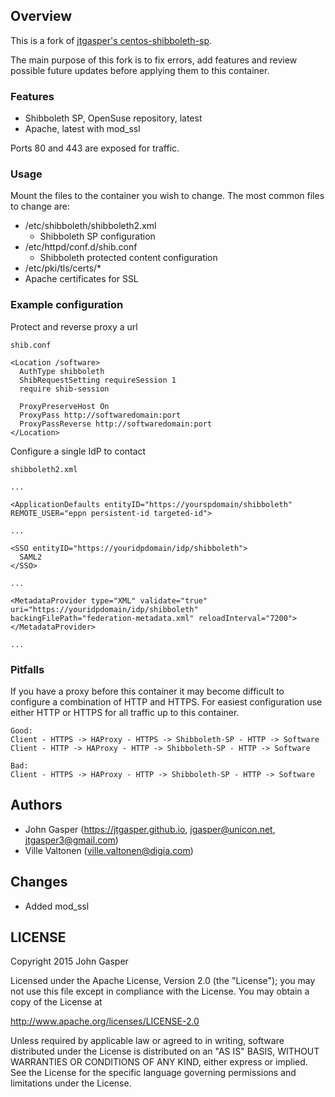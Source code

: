 ## Overview

This is a fork of [jtgasper's centos-shibboleth-sp](https://github.com/jtgasper3/docker-images/tree/master/centos-shib-sp).

The main purpose of this fork is to fix errors, add features and review possible future updates before applying them to this container.

### Features

- Shibboleth SP, OpenSuse repository, latest
- Apache, latest with mod_ssl

Ports 80 and 443 are exposed for traffic.

### Usage

Mount the files to the container you wish to change. The most common files to change are:

- /etc/shibboleth/shibboleth2.xml
  - Shibboleth SP configuration
- /etc/httpd/conf.d/shib.conf
  - Shibboleth protected content configuration
-  /etc/pki/tls/certs/*
  - Apache certificates for SSL

### Example configuration

Protect and reverse proxy a url
```
shib.conf

<Location /software>
  AuthType shibboleth
  ShibRequestSetting requireSession 1
  require shib-session

  ProxyPreserveHost On
  ProxyPass http://softwaredomain:port
  ProxyPassReverse http://softwaredomain:port
</Location>
```

Configure a single IdP to contact
```
shibboleth2.xml

...

<ApplicationDefaults entityID="https://yourspdomain/shibboleth" REMOTE_USER="eppn persistent-id targeted-id">

...

<SSO entityID="https://youridpdomain/idp/shibboleth">
  SAML2
</SSO>

...

<MetadataProvider type="XML" validate="true" uri="https://youridpdomain/idp/shibboleth" backingFilePath="federation-metadata.xml" reloadInterval="7200">
</MetadataProvider>

...
```

### Pitfalls

If you have a proxy before this container it may become difficult to configure a combination of HTTP and HTTPS. For easiest configuration use either HTTP or HTTPS for all traffic up to this container.

```
Good:
Client - HTTPS -> HAProxy - HTTPS -> Shibboleth-SP - HTTP -> Software
Client - HTTP -> HAProxy - HTTP -> Shibboleth-SP - HTTP -> Software

Bad:
Client - HTTPS -> HAProxy - HTTP -> Shibboleth-SP - HTTP -> Software
```

## Authors

  * John Gasper (<https://jtgasper.github.io>, <jgasper@unicon.net>, <jtgasper3@gmail.com>)
  * Ville Valtonen (<ville.valtonen@digia.com>)

## Changes

  * Added mod_ssl

## LICENSE

Copyright 2015 John Gasper

Licensed under the Apache License, Version 2.0 (the "License");
you may not use this file except in compliance with the License.
You may obtain a copy of the License at

  http://www.apache.org/licenses/LICENSE-2.0

Unless required by applicable law or agreed to in writing, software
distributed under the License is distributed on an "AS IS" BASIS,
WITHOUT WARRANTIES OR CONDITIONS OF ANY KIND, either express or implied.
See the License for the specific language governing permissions and
limitations under the License.
